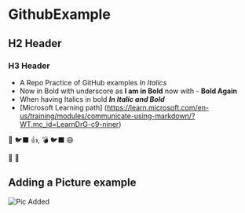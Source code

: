 # GithubExample
## H2 Header
### H3 Header
- A Repo Practice of GitHub examples *In Italics* 
- Now in Bold with underscore as **I am in Bold** now with - **Bold Again**
- When having Italics in bold ***In Italic and Bold***
- [Microsoft Learning path] (https://learn.microsoft.com/en-us/training/modules/communicate-using-markdown/?WT.mc_id=LearnDrG-c9-niner)

🐶
🐦‍⬛
👍, 💣
🐦‍⬛
😄
 
👏 🏩 
## Adding a Picture example
![Pic Added]()  
